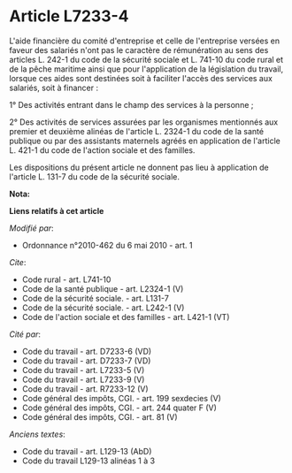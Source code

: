 # Article L7233-4

L'aide financière du comité d'entreprise et celle de l'entreprise versées en faveur des salariés n'ont pas le caractère de
rémunération au sens des articles L. 242-1 du code de la sécurité sociale et L. 741-10 du code rural et de la pêche maritime
ainsi que pour l'application de la législation du travail, lorsque ces aides sont destinées soit à faciliter l'accès des
services aux salariés, soit à financer : 

1° Des activités entrant dans le champ des services à la personne ; 

2° Des activités de services assurées par les organismes mentionnés aux premier et deuxième alinéas de l'article L. 2324-1 du
code de la santé publique ou par des assistants maternels agréés en application de l'article L. 421-1 du code de l'action
sociale et des familles. 

Les dispositions du présent article ne donnent pas lieu à application de l'article L. 131-7 du code de la sécurité sociale.

**Nota:**



**Liens relatifs à cet article**

_Modifié par_:

  - Ordonnance n°2010-462 du 6 mai 2010 - art. 1

_Cite_:

  - Code rural - art. L741-10
  - Code de la santé publique - art. L2324-1 (V)
  - Code de la sécurité sociale. - art. L131-7
  - Code de la sécurité sociale. - art. L242-1 (V)
  - Code de l'action sociale et des familles - art. L421-1 (VT)

_Cité par_:

  - Code du travail - art. D7233-6 (VD)
  - Code du travail - art. D7233-7 (VD)
  - Code du travail - art. L7233-5 (V)
  - Code du travail - art. L7233-9 (V)
  - Code du travail - art. R7233-12 (V)
  - Code général des impôts, CGI. - art. 199 sexdecies (V)
  - Code général des impôts, CGI. - art. 244 quater F (V)
  - Code général des impôts, CGI. - art. 81 (V)

_Anciens textes_:

  - Code du travail - art. L129-13 (AbD)
  - Code du travail L129-13 alinéas 1 à 3
